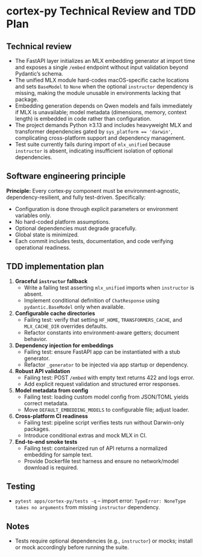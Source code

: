 # cortex-py Technical Review and TDD Plan

## Technical review
- The FastAPI layer initializes an MLX embedding generator at import time and exposes a single `/embed` endpoint without input validation beyond Pydantic’s schema.
- The unified MLX module hard-codes macOS-specific cache locations and sets `BaseModel` to `None` when the optional `instructor` dependency is missing, making the module unusable in environments lacking that package.
- Embedding generation depends on Qwen models and fails immediately if MLX is unavailable; model metadata (dimensions, memory, context length) is embedded in code rather than configuration.
- The project demands Python ≥3.13 and includes heavyweight MLX and transformer dependencies gated by `sys_platform == 'darwin'`, complicating cross-platform support and dependency management.
- Test suite currently fails during import of `mlx_unified` because `instructor` is absent, indicating insufficient isolation of optional dependencies.

## Software engineering principle
**Principle:** Every cortex‑py component must be environment‑agnostic, dependency-resilient, and fully test-driven. Specifically:
- Configuration is done through explicit parameters or environment variables only.
- No hard-coded platform assumptions.
- Optional dependencies must degrade gracefully.
- Global state is minimized.
- Each commit includes tests, documentation, and code verifying operational readiness.

## TDD implementation plan
1. **Graceful `instructor` fallback**
   - Write a failing test asserting `mlx_unified` imports when `instructor` is absent.
   - Implement conditional definition of `ChatResponse` using `pydantic.BaseModel` only when available.
2. **Configurable cache directories**
   - Failing test: verify that setting `HF_HOME`, `TRANSFORMERS_CACHE`, and `MLX_CACHE_DIR` overrides defaults.
   - Refactor constants into environment-aware getters; document behavior.
3. **Dependency injection for embeddings**
   - Failing test: ensure FastAPI app can be instantiated with a stub generator.
   - Refactor `_generator` to be injected via app startup or dependency.
4. **Robust API validation**
   - Failing test: POST `/embed` with empty text returns 422 and logs error.
   - Add explicit request validation and structured error responses.
5. **Model metadata from config**
   - Failing test: loading custom model config from JSON/TOML yields correct metadata.
   - Move `DEFAULT_EMBEDDING_MODELS` to configurable file; adjust loader.
6. **Cross-platform CI readiness**
   - Failing test: pipeline script verifies tests run without Darwin-only packages.
   - Introduce conditional extras and mock MLX in CI.
7. **End-to-end smoke tests**
   - Failing test: containerized run of API returns a normalized embedding for sample text.
   - Provide Dockerfile test harness and ensure no network/model download is required.

## Testing
- `pytest apps/cortex-py/tests -q` – import error: `TypeError: NoneType takes no arguments` from missing `instructor` dependency.

## Notes
- Tests require optional dependencies (e.g., `instructor`) or mocks; install or mock accordingly before running the suite.
